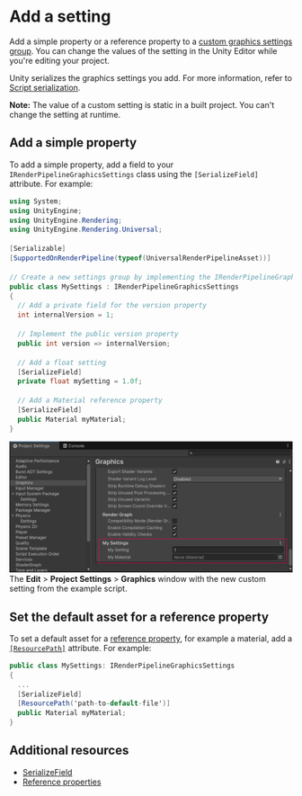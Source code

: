 # Add a setting

Add a simple property or a reference property to a [custom graphics settings group](add-custom-graphics-settings.md). You can change the values of the setting in the Unity Editor while you're editing your project.

Unity serializes the graphics settings you add. For more information, refer to [Script serialization](xref:um-script-serialization).

**Note:** The value of a custom setting is static in a built project. You can't change the setting at runtime.

## Add a simple property

To add a simple property, add a field to your `IRenderPipelineGraphicsSettings` class using the `[SerializeField]` attribute. For example:

```c#
using System;
using UnityEngine;
using UnityEngine.Rendering;
using UnityEngine.Rendering.Universal;

[Serializable]
[SupportedOnRenderPipeline(typeof(UniversalRenderPipelineAsset))] 

// Create a new settings group by implementing the IRenderPipelineGraphicsSettings interface
public class MySettings : IRenderPipelineGraphicsSettings
{
  // Add a private field for the version property
  int internalVersion = 1;

  // Implement the public version property
  public int version => internalVersion;

  // Add a float setting
  [SerializeField]
  private float mySetting = 1.0f;

  // Add a Material reference property
  [SerializeField]
  public Material myMaterial;
}
```
![Screenshot of the Project Settings window. The Graphics section contains the new custom settings from the example script.](Images/customsettings-addsetting.png)<br/>
The **Edit** > **Project Settings** > **Graphics** window with the new custom setting from the example script.

## Set the default asset for a reference property

To set a default asset for a [reference property](xref:um-editing-value-properties#references), for example a material, add a [`[ResourcePath]`](https://docs.unity3d.com/6000.1/Documentation/ScriptReference/Rendering.ResourcePathAttribute.html) attribute. For example:

```c#
public class MySettings: IRenderPipelineGraphicsSettings
{
  ...
  [SerializeField]
  [ResourcePath('path-to-default-file')]
  public Material myMaterial;
}
```

## Additional resources

- [SerializeField](xref:UnityEngine.SerializeField)
- [Reference properties](xref:EditingValueProperties#references)
